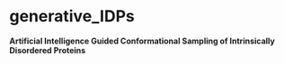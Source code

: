 # generative_IDPs
**Artificial Intelligence Guided Conformational Sampling of Intrinsically Disordered Proteins**



